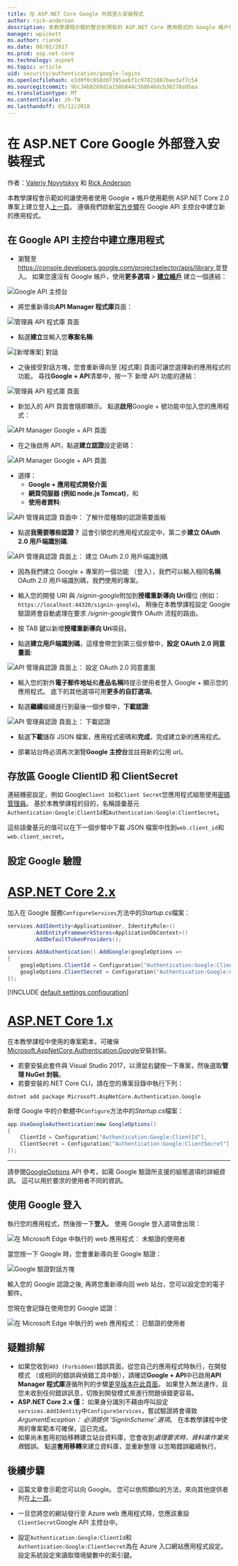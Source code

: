 ```yaml
---
title: 在 ASP.NET Core Google 外部登入安裝程式
author: rick-anderson
description: 本教學課程示範的整合到現有的 ASP.NET Core 應用程式的 Google 帳戶使用者驗證。
manager: wpickett
ms.author: riande
ms.date: 08/02/2017
ms.prod: asp.net-core
ms.technology: aspnet
ms.topic: article
uid: security/authentication/google-logins
ms.openlocfilehash: e3d0f0c058dd7395aebf1c97821867bae3af7c54
ms.sourcegitcommit: 9bc34b8269d2a150b844c3b8646dcb30278a95ea
ms.translationtype: MT
ms.contentlocale: zh-TW
ms.lasthandoff: 05/12/2018
---
```

# <a name="google-external-login-setup-in-aspnet-core"></a>在 ASP.NET Core Google 外部登入安裝程式

作者：[Valeriy Novytskyy](https://github.com/01binary) 和 [Rick Anderson](https://twitter.com/RickAndMSFT)

本教學課程會示範如何讓使用者使用 Google + 帳戶使用範例 ASP.NET Core 2.0 專案上建立登入[上一頁](xref:security/authentication/social/index)。 遵循我們啟動[官方步驟](https://developers.google.com/identity/sign-in/web/devconsole-project)在 Google API 主控台中建立新的應用程式。

## <a name="create-the-app-in-google-api-console"></a>在 Google API 主控台中建立應用程式

* 瀏覽至[ https://console.developers.google.com/projectselector/apis/library ](https://console.developers.google.com/projectselector/apis/library)並登入。 如果您還沒有 Google 帳戶，使用**更多選項** > **[建立帳戶](https://accounts.google.com/SignUpWithoutGmail?service=cloudconsole&continue=https%3A%2F%2Fconsole.developers.google.com%2Fprojectselector%2Fapis%2Flibrary&ltmpl=api)** 建立一個連結：

![Google API 主控台](index/_static/GoogleConsoleLogin.png)

* 將您重新導向**API Manager 程式庫**頁面：

![管理員 API 程式庫 頁面](index/_static/GoogleConsoleSwitchboard.png)

* 點選**建立**並輸入您**專案名稱**:

![[新增專案] 對話](index/_static/GoogleConsoleNewProj.png)

* 之後接受對話方塊，您會重新導向至 [程式庫] 頁面可讓您選擇新的應用程式的功能。 尋找**Google + API**清單中，按一下 新增 API 功能的連結：

![管理員 API 程式庫 頁面](index/_static/GoogleConsoleChooseApi.png)

* 新加入的 API 頁面會隨即顯示。 點選**啟用**Google + 號功能中加入您的應用程式：

![API Manager Google + API 頁面](index/_static/GoogleConsoleEnableApi.png)

* 在之後啟用 API，點選**建立認證**設定密碼：

![API Manager Google + API 頁面](index/_static/GoogleConsoleGoCredentials.png)

* 選擇：
   * **Google + 應用程式開發介面**
   * **網頁伺服器 (例如 node.js Tomcat)**，和
   * **使用者資料**:

![API 管理員認證 頁面中： 了解什麼種類的認證需要面板](index/_static/GoogleConsoleChooseCred.png)

* 點選**我需要哪些認證？** 這會引領您的應用程式設定中，第二步**建立 OAuth 2.0 用戶端識別碼**:

![API 管理員認證 頁面上： 建立 OAuth 2.0 用戶端識別碼](index/_static/GoogleConsoleCreateClient.png)

* 因為我們建立 Google + 專案的一個功能 （登入），我們可以輸入相同**名稱**OAuth 2.0 用戶端識別碼，我們使用的專案。

* 輸入您的開發 URI 與 */signin-google*附加到**授權重新導向 Uri**欄位 (例如： `https://localhost:44320/signin-google`)。 稍後在本教學課程設定 Google 驗證將會自動處理在要求 */signin-google*實作 OAuth 流程的路由。

* 按 TAB 鍵以新增**授權重新導向 Uri**項目。

* 點選**建立用戶端識別碼**，這樣會帶您到第三個步驟中，**設定 OAuth 2.0 同意畫面**:

![API 管理員認證 頁面上： 設定 OAuth 2.0 同意畫面](index/_static/GoogleConsoleAddCred.png)

* 輸入您的對外**電子郵件地址**和**產品名稱**時提示使用者登入 Google + 顯示您的應用程式。 底下的其他選項可用**更多的自訂選項**。

* 點選**繼續**繼續進行到最後一個步驟中，**下載認證**:

![API 管理員認證 頁面上： 下載認證](index/_static/GoogleConsoleFinish.png)

* 點選**下載**儲存 JSON 檔案，應用程式密碼和**完成**，完成建立新的應用程式。

* 部署站台時必須再次瀏覽**Google 主控台**並註冊新的公用 url。

## <a name="store-google-clientid-and-clientsecret"></a>存放區 Google ClientID 和 ClientSecret

連結機密設定，例如 Google`Client ID`和`Client Secret`您應用程式組態使用[密碼管理員](xref:security/app-secrets)。 基於本教學課程的目的，名稱語彙基元`Authentication:Google:ClientId`和`Authentication:Google:ClientSecret`。

這些語彙基元的值可以在下一個步驟中下載 JSON 檔案中找到`web.client_id`和`web.client_secret`。

## <a name="configure-google-authentication"></a>設定 Google 驗證

# <a name="aspnet-core-2xtabaspnetcore2x"></a>[ASP.NET Core 2.x](#tab/aspnetcore2x/)

加入在 Google 服務`ConfigureServices`方法中的*Startup.cs*檔案：

```csharp
services.AddIdentity<ApplicationUser, IdentityRole>()
        .AddEntityFrameworkStores<ApplicationDbContext>()
        .AddDefaultTokenProviders();

services.AddAuthentication().AddGoogle(googleOptions =>
{
    googleOptions.ClientId = Configuration["Authentication:Google:ClientId"];
    googleOptions.ClientSecret = Configuration["Authentication:Google:ClientSecret"];
});
```

[!INCLUDE [default settings configuration](includes/default-settings.md)]

# <a name="aspnet-core-1xtabaspnetcore1x"></a>[ASP.NET Core 1.x](#tab/aspnetcore1x/)

在本教學課程中使用的專案範本，可確保[Microsoft.AspNetCore.Authentication.Google](https://www.nuget.org/packages/Microsoft.AspNetCore.Authentication.Google)安裝封裝。

* 若要安裝此套件與 Visual Studio 2017，以滑鼠右鍵按一下專案，然後選取**管理 NuGet 封裝**。
* 若要安裝的.NET Core CLI，請在您的專案目錄中執行下列：

`dotnet add package Microsoft.AspNetCore.Authentication.Google`

新增 Google 中的介軟體中`Configure`方法中的*Startup.cs*檔案：

```csharp
app.UseGoogleAuthentication(new GoogleOptions()
{
    ClientId = Configuration["Authentication:Google:ClientId"],
    ClientSecret = Configuration["Authentication:Google:ClientSecret"]
});
```

---

請參閱[GoogleOptions](/dotnet/api/microsoft.aspnetcore.builder.googleoptions) API 參考，如需 Google 驗證所支援的組態選項的詳細資訊。 這可以用於要求的使用者不同的資訊。

## <a name="sign-in-with-google"></a>使用 Google 登入

執行您的應用程式，然後按一下**登入**。 使用 Google 登入選項會出現：

![在 Microsoft Edge 中執行的 web 應用程式： 未驗證的使用者](index/_static/DoneGoogle.png)

當您按一下 Google 時，您會重新導向至 Google 驗證：

![Google 驗證對話方塊](index/_static/GoogleLogin.png)

輸入您的 Google 認證之後, 再將您重新導向回 web 站台，您可以設定您的電子郵件。

您現在會記錄在使用您的 Google 認證：

![在 Microsoft Edge 中執行的 web 應用程式： 已驗證的使用者](index/_static/Done.png)

## <a name="troubleshooting"></a>疑難排解

* 如果您收到`403 (Forbidden)`錯誤頁面，從您自己的應用程式時執行，在開發模式 （或相同的錯誤與偵錯工具中斷），請確認**Google + API**中已啟用**API Manager 程式庫**遵循所列的步驟[更早版本在此頁面](#create-the-app-in-google-api-console)。 如果登入無法運作，且您未收到任何錯誤訊息，切換到開發模式來進行問題偵錯更容易。
* **ASP.NET Core 2.x 僅：** 如果身分識別不藉由呼叫設定`services.AddIdentity`中`ConfigureServices`，嘗試驗證將會導致*ArgumentException： 必須提供 'SignInScheme' 選項*。 在本教學課程中使用的專案範本可確保，這已完成。
* 如果尚未套用初始移轉建立站台資料庫，您會收到*處理要求時，資料庫作業失敗*錯誤。 點選**套用移轉**來建立資料庫，並重新整理 以忽略錯誤繼續執行。

## <a name="next-steps"></a>後續步驟

* 這篇文章會示範您可以向 Google。 您可以依照類似的方法，來向其他提供者列在[上一頁](xref:security/authentication/social/index)。

* 一旦您將您的網站發行至 Azure web 應用程式時，您應該重設`ClientSecret`Google API 主控台中。

* 設定`Authentication:Google:ClientId`和`Authentication:Google:ClientSecret`為在 Azure 入口網站應用程式設定。 設定系統設定來讀取環境變數中的索引鍵。
